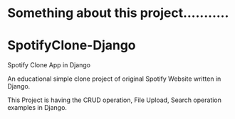 # Something about this project...........

# SpotifyClone-Django

Spotify Clone App in Django

An educational simple clone project of original Spotify Website written in Django.

This Project is having the CRUD operation, File Upload, Search operation examples in Django.
